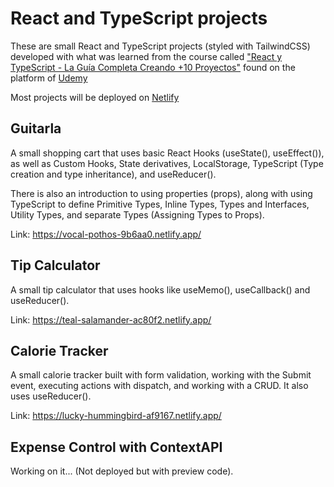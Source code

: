 # React and TypeScript projects

These are small React and TypeScript projects (styled with TailwindCSS) developed with what was learned from the course called ["React y TypeScript - La Guía Completa Creando +10 Proyectos"](https://www.udemy.com/course/react-de-principiante-a-experto-creando-mas-de-10-aplicaciones/) found on the platform of [Udemy](https://www.udemy.com/)

Most projects will be deployed on [Netlify](https://www.netlify.com/) 

## Guitarla

A small shopping cart that uses basic React Hooks (useState(), useEffect()), as well as Custom Hooks, State derivatives, LocalStorage, TypeScript (Type creation and type inheritance), and useReducer().

There is also an introduction to using properties (props), along with using TypeScript to define Primitive Types, Inline Types, Types and Interfaces, Utility Types, and separate Types (Assigning Types to Props).

Link: https://vocal-pothos-9b6aa0.netlify.app/

## Tip Calculator

A small tip calculator that uses hooks like useMemo(), useCallback() and useReducer().

Link: https://teal-salamander-ac80f2.netlify.app/

## Calorie Tracker

A small calorie tracker built with form validation, working with the Submit event, executing actions with dispatch, and working with a CRUD. It also uses useReducer().

Link: https://lucky-hummingbird-af9167.netlify.app/

## Expense Control with ContextAPI

Working on it... (Not deployed but with preview code).
